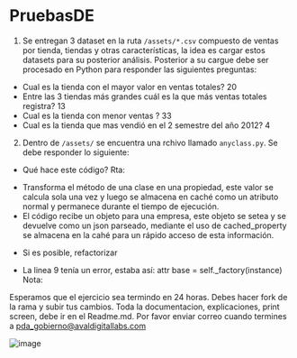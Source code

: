 # PruebasDE

1. Se entregan 3 dataset en la ruta `/assets/*.csv` compuesto de ventas por tienda, tiendas y otras características, la idea es cargar estos datasets para su posterior análisis. Posterior a su cargue debe ser procesado en Python para responder las siguientes preguntas:

- Cual es la tienda con el mayor valor en ventas totales? 20
- Entre las 3 tiendas más grandes cuál es la que más ventas totales registra? 13
- Cual es la tienda con menor ventas ? 33
- Cual es la tienda que mas vendió en el 2 semestre del año 2012? 4

2. Dentro de `/assets/` se encuentra una rchivo llamado `anyclass.py`. Se debe responder lo siguiente:

- Qué hace este código?
Rta: 
* Transforma el método de una clase en una propiedad, este valor se calcula sola  una vez y luego se almacena en caché como un atributo normal y permanece durante el tiempo de   ejecución.
* El código recibe un objeto para una empresa, este objeto se setea y se devuelve como un json parseado, mediante el uso de cached_property se almacena en la cahé para un rápido acceso de esta información.

- Si es posible, refactorizar
* La linea 9 tenía un error, estaba así: attr base = self._factory(instance)
Nota:

Esperamos que el ejercicio sea termindo en 24 horas. Debes hacer fork de la rama y subir tus cambios. Toda la documentacion, explicaciones, print screen, debe ir en el Readme.md.
Por favor enviar correo cuando termines a pda_gobierno@avaldigitallabs.com

![image](https://user-images.githubusercontent.com/7563006/161431422-362d9be3-2246-4ede-aea6-3a4066c2d78f.png)



